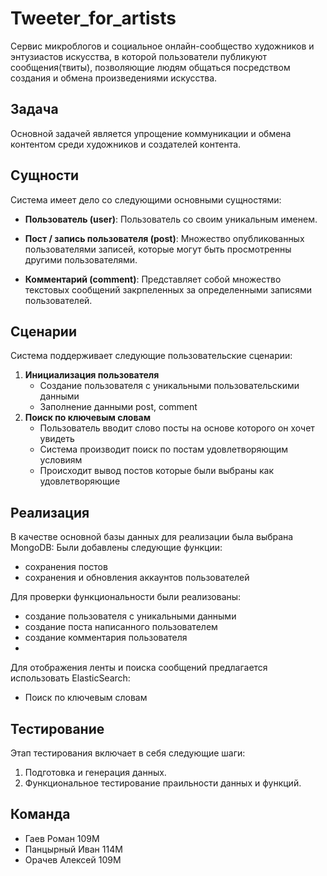 # Tweeter_for_artists

Cервис микроблогов и социальное онлайн-сообщество художников и энтузиастов искусства, в которой пользователи публикуют сообщения(твиты), позволяющие людям общаться посредством создания и обмена произведениями искусства.

## Задача
Основной задачей является упрощение коммуникации и обмена контентом среди художников и создателей контента. 

## Сущности
Система имеет дело со следующими основными сущностями:
- **Пользователь (user)**: Пользователь со своим уникальным именем.

- **Пост / запись пользователя (post)**: Множество опубликованных пользователями записей, которые могут быть просмотренны другими пользователями.

- **Комментарий (comment)**: Представляет собой множество текстовых сообщений закрпеленных за определенными записями пользователей.

## Сценарии

Система поддерживает следующие пользовательские сценарии:

1. **Инициализация пользователя**
    - Создание пользователя с уникальными пользовательскими данными
    - Заполнение данными post, comment
3. **Поиск по ключевым словам**
    - Пользователь вводит слово посты на основе которого он хочет увидеть
    - Система производит поиск по постам удовлетворяющим условиям
    - Происходит вывод постов которые были выбраны как удовлетворяющие

## Реализация
В качестве основной базы данных для реализации была выбрана MongoDB:
Были добавлены следующие функции:
- сохранения постов
- сохранения и обновления аккаунтов пользователей

Для проверки функциональности были реализованы:
- создание пользователя с уникальными данными
- создание поста написанного пользователем
- создание комментария пользователя
- 
Для отображения ленты и поиска сообщений предлагается использовать ElasticSearch:
- Поиск по ключевым словам

## Тестирование

Этап тестирования включает в себя следующие шаги:

1. Подготовка и генерация данных.
2. Функциональное тестирование праильности данных и функций.

## Команда
- Гаев Роман 109М
- Панцырный Иван 114М
- Орачев Алексей 109М
